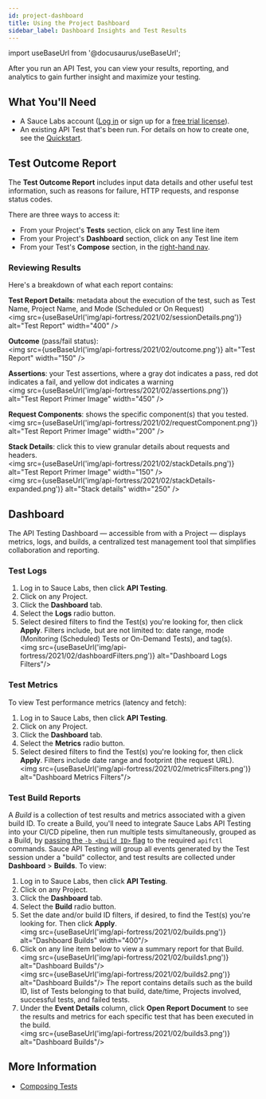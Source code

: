 ```yaml
---
id: project-dashboard
title: Using the Project Dashboard
sidebar_label: Dashboard Insights and Test Results
---
```


import useBaseUrl from '@docusaurus/useBaseUrl';

After you run an API Test, you can view your results, reporting, and analytics to gain further insight and maximize your testing.

## What You'll Need

* A Sauce Labs account ([Log in](https://accounts.saucelabs.com/am/XUI/#login/) or sign up for a [free trial license](https://saucelabs.com/sign-up)).
* An existing API Test that's been run. For details on how to create one, see the [Quickstart](/api-testing/quickstart/).


## Test Outcome Report
The **Test Outcome Report** includes input data details and other useful test information, such as reasons for failure, HTTP requests, and response status codes.

There are three ways to access it:
* From your Project's **Tests** section, click on any Test line item
* From your Project's **Dashboard** section, click on any Test line item
* From your Test's **Compose** section, in the [right-hand nav](/api-testing/quickstart/#view-test-results).

### Reviewing Results
Here's a breakdown of what each report contains:

**Test Report Details**: metadata about the execution of the test, such as Test Name, Project Name, and Mode (Scheduled or On Request)<br/><img src={useBaseUrl('img/api-fortress/2021/02/sessionDetails.png')} alt="Test Report" width="400" />

**Outcome** (pass/fail status):<br/><img src={useBaseUrl('img/api-fortress/2021/02/outcome.png')} alt="Test Report" width="150" />

**Assertions**: your Test assertions, where a gray dot indicates a pass, red dot indicates a fail, and yellow dot indicates a warning<br/><img src={useBaseUrl('img/api-fortress/2021/02/assertions.png')} alt="Test Report Primer Image" width="450" />

**Request Components**: shows the specific component(s) that you tested.<br/><img src={useBaseUrl('img/api-fortress/2021/02/requestComponent.png')} alt="Test Report Primer Image" width="200" />

**Stack Details**: click this to view granular details about requests and headers.<br/><img src={useBaseUrl('img/api-fortress/2021/02/stackDetails.png')} alt="Test Report Primer Image" width="150" /><br/><img src={useBaseUrl('img/api-fortress/2021/02/stackDetails-expanded.png')} alt="Stack details" width="250" />


## Dashboard

The API Testing Dashboard &#8212; accessible from with a Project &#8212; displays metrics, logs, and builds, a centralized test management tool that simplifies collaboration and reporting.


### Test Logs

1. Log in to Sauce Labs, then click **API Testing**.
2. Click on any Project.
3. Click the **Dashboard** tab.
4. Select the **Logs** radio button.
5. Select desired filters to find the Test(s) you're looking for, then click **Apply**. Filters include, but are not limited to: date range, mode (Monitoring (Scheduled) Tests or On-Demand Tests), and tag(s).<br/><img src={useBaseUrl('img/api-fortress/2021/02/dashboardFilters.png')} alt="Dashboard Logs Filters"/>


### Test Metrics

To view Test performance metrics (latency and fetch):

1. Log in to Sauce Labs, then click **API Testing**.
2. Click on any Project.
3. Click the **Dashboard** tab.
4. Select the **Metrics** radio button.
5. Select desired filters to find the Test(s) you're looking for, then click **Apply**. Filters include date range and footprint (the request URL).<br/><img src={useBaseUrl('img/api-fortress/2021/02/metricsFilters.png')} alt="Dashboard Metrics Filters"/>


### Test Build Reports

A *Build* is a collection of test results and metrics associated with a given build ID. To create a Build, you'll need to integrate Sauce Labs API Testing into your CI/CD pipeline, then run multiple tests simultaneously, grouped as a Build, by [passing the `-b <build ID>` flag](/api-testing/integrations/apifctl-cicd-integration/#-b-build-id) to the required `apifctl` commands. Sauce API Testing will group all events generated by the Test session under a "build" collector, and test results are collected under **Dashboard** > **Builds**. To view:

1. Log in to Sauce Labs, then click **API Testing**.
2. Click on any Project.
3. Click the **Dashboard** tab.
4. Select the **Build** radio button.
5. Set the date and/or build ID filters, if desired, to find the Test(s) you're looking for. Then click **Apply**.<br/><img src={useBaseUrl('img/api-fortress/2021/02/builds.png')} alt="Dashboard Builds" width="400"/>
6. Click on any line item below to view a summary report for that Build.<img src={useBaseUrl('img/api-fortress/2021/02/builds1.png')} alt="Dashboard Builds"/><br/><img src={useBaseUrl('img/api-fortress/2021/02/builds2.png')} alt="Dashboard Builds"/>
  The report contains details such as the build ID, list of Tests belonging to that build, date/time, Projects involved, successful tests, and failed tests.
7. Under the **Event Details** column, click **Open Report Document** to see the results and metrics for each specific test that has been executed in the build.<br/><img src={useBaseUrl('img/api-fortress/2021/02/builds3.png')} alt="Dashboard Builds"/>


## More Information
- [Composing Tests](/api-testing/composer/)
